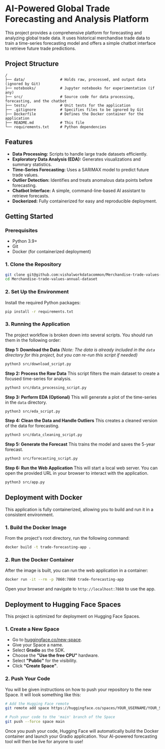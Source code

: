 # AI-Powered Global Trade Forecasting and Analysis Platform

This project provides a comprehensive platform for forecasting and analyzing global trade data. It uses historical merchandise trade data to train a time-series forecasting model and offers a simple chatbot interface to retrieve future trade predictions.

## Project Structure

```
/
├── data/                # Holds raw, processed, and output data (ignored by Git)
├── notebooks/           # Jupyter notebooks for experimentation (if any)
├── src/                 # Source code for data processing, forecasting, and the chatbot
├── tests/               # Unit tests for the application
├── .gitignore           # Specifies files to be ignored by Git
├── Dockerfile           # Defines the Docker container for the application
├── README.md            # This file
└── requirements.txt     # Python dependencies
```

## Features

- **Data Processing:** Scripts to handle large trade datasets efficiently.
- **Exploratory Data Analysis (EDA):** Generates visualizations and summary statistics.
- **Time-Series Forecasting:** Uses a SARIMAX model to predict future trade values.
- **Outlier Detection:** Identifies and treats anomalous data points before forecasting.
- **Chatbot Interface:** A simple, command-line-based AI assistant to retrieve forecasts.
- **Dockerized:** Fully containerized for easy and reproducible deployment.

## Getting Started

### Prerequisites

- Python 3.9+
- Git
- Docker (for containerized deployment)

### 1. Clone the Repository

```bash
git clone git@github.com:vishalworkdatacommon/Merchandise-trade-values-annual-dataset.git
cd Merchandise-trade-values-annual-dataset
```

### 2. Set Up the Environment

Install the required Python packages:

```bash
pip install -r requirements.txt
```

### 3. Running the Application

The project workflow is broken down into several scripts. You should run them in the following order:

**Step 1: Download the Data**
*(Note: The data is already included in the `data` directory for this project, but you can re-run this script if needed)*
```bash
python3 src/download_script.py
```

**Step 2: Process the Raw Data**
This script filters the main dataset to create a focused time-series for analysis.
```bash
python3 src/data_processing_script.py
```

**Step 3: Perform EDA (Optional)**
This will generate a plot of the time-series in the `data` directory.
```bash
python3 src/eda_script.py
```

**Step 4: Clean the Data and Handle Outliers**
This creates a cleaned version of the data for forecasting.
```bash
python3 src/data_cleaning_script.py
```

**Step 5: Generate the Forecast**
This trains the model and saves the 5-year forecast.
```bash
python3 src/forecasting_script.py
```

**Step 6: Run the Web Application**
This will start a local web server. You can open the provided URL in your browser to interact with the application.
```bash
python3 src/app.py
```

## Deployment with Docker

This application is fully containerized, allowing you to build and run it in a consistent environment.

### 1. Build the Docker Image

From the project's root directory, run the following command:

```bash
docker build -t trade-forecasting-app .
```

### 2. Run the Docker Container

After the image is built, you can run the web application in a container:

```bash
docker run -it --rm -p 7860:7860 trade-forecasting-app
```
Open your browser and navigate to `http://localhost:7860` to use the app.

## Deployment to Hugging Face Spaces

This project is optimized for deployment on Hugging Face Spaces.

### 1. Create a New Space

- Go to [huggingface.co/new-space](https://huggingface.co/new-space).
- Give your Space a name.
- Select **Gradio** as the SDK.
- Choose the **"Use the free CPU"** hardware.
- Select **"Public"** for the visibility.
- Click **"Create Space"**.

### 2. Push Your Code

You will be given instructions on how to push your repository to the new Space. It will look something like this:

```bash
# Add the Hugging Face remote
git remote add space https://huggingface.co/spaces/YOUR_USERNAME/YOUR_SPACE_NAME

# Push your code to the 'main' branch of the Space
git push --force space main
```

Once you push your code, Hugging Face will automatically build the Docker container and launch your Gradio application. Your AI-powered forecasting tool will then be live for anyone to use!
